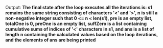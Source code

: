 Output: **The final state after the loop executes all the iterations is: s1 remains the same string consisting of characters '<' and '>', n is still a non-negative integer such that 0 <= n < len(s1), pre is an empty list, totalOne is 0, preOne is an empty list, suffZero is a list containing cumulative sums of indices of '<' characters in s1, and ans is a list of length n containing the calculated values based on the loop iterations, and the elements of ans are being printed**